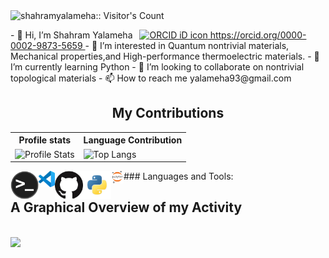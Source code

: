  <img width=0 height=0 src="https://profile-counter.glitch.me/shahramyalameha/count.svg" alt="shahramyalameha:: Visitor's Count" />
</p>
- 👋 Hi, I’m Shahram Yalameha  <a
    id="cy-effective-orcid-url"
    class="underline"
     href="https://orcid.org/0000-0002-9873-5659"
     target="orcid.widget"
     rel="me noopener noreferrer"
     style="vertical-align: top">
     <img
        src="https://orcid.org/sites/default/files/images/orcid_16x16.png"
        style="width: 1em; margin-inline-start: 0.5em"
        alt="ORCID iD icon"/>
      https://orcid.org/0000-0002-9873-5659
    </a>
- 👀 I’m interested in Quantum nontrivial materials, Mechanical properties,and High-performance thermoelectric materials.
- 🌱 I’m currently learning Python 
- 💞️ I’m looking to collaborate on nontrivial topological materials
- 📫 How to reach me yalameha93@gmail.com
   
<!---
shahramyalameha/shahramyalameha is a ✨ special ✨ repository because its `README.md` (this file) appears on your GitHub profile.
You can click the Preview link to take a look at your changes.
--->


<br />
<h2 align="center">My Contributions</h2>
<p align="center">
   <table>
      <tr>
       <th>Profile stats  </th>
       <th>Language Contribution</th>
     </tr>
      <tr>
       <td><img alt="Profile Stats" src="https://github-readme-stats.vercel.app/api?username=shahramyalameha&show_icons=true&theme=tokyonight"> </td>
       <td><img alt="Top Langs" src="https://github-readme-stats.vercel.app/api/top-langs/?username=shahramyalameha&langs_count=10&theme=tokyonight&layout=compact&hide=html"> </td>
     </tr>
   </table>
</p>
### Languages and Tools:

<img align="left" alt="Terminal" width="45px" src="https://raw.githubusercontent.com/github/explore/80688e429a7d4ef2fca1e82350fe8e3517d3494d/topics/terminal/terminal.png" />
<img align="left" alt="Visual Studio Code" width="26px" src="https://raw.githubusercontent.com/github/explore/78df643247d429f6cc873026c0622819ad797942/topics/visual-studio-code/visual-studio-code.png" />
<img align="left" alt="GitHub" width="45px" src="https://raw.githubusercontent.com/github/explore/78df643247d429f6cc873026c0622819ad797942/topics/github/github.png" />
<img align="left" alt="Python" width="45px" src="https://raw.githubusercontent.com/github/explore/78df643247d429f6cc873026c0622819ad797942/topics/python/python.png" />
<img align="left" height="20" src="https://raw.githubusercontent.com/github/explore/80688e429a7d4ef2fca1e82350fe8e3517d3494d/topics/jupyter-notebook/jupyter-notebook.png">

<br />
<h2>A Graphical Overview of my Activity</h2>
<br>
<img src="https://activity-graph.herokuapp.com/graph?username=shahramyalameha&theme=github"></img>

<br>
<br>
 

